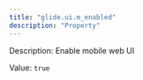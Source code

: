 ```yaml
---
title: "glide.ui.m_enabled"
description: "Property"
---
```


Description: Enable mobile web UI

Value: `true`